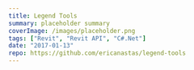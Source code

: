 ```yaml
---
title: Legend Tools
summary: placeholder summary
coverImage: /images/placeholder.png
tags: ["Revit", "Revit API", "C#.Net"]
date: "2017-01-13"
repo: https://github.com/ericanastas/legend-tools
---
```

